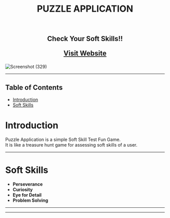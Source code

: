 <h1 align="center"> PUZZLE APPLICATION </h1> <br>

<h2 align="center">Check Your Soft Skills!!

[Visit Website](https://elitmus-407bb.web.app/)

</h2>

![Screenshot (329)](https://user-images.githubusercontent.com/103384027/236931903-a65dd4c8-f82b-474d-9a0d-44897fc452f0.png)

<hr>





</tr>

</table>

## Table of Contents

- [Introduction](#introduction)
- [Soft Skills](#softSkills)

# Introduction

Puzzle Application is a simple Soft Skill Test Fun Game.<br/>
It is like a treasure hunt game for assessing soft skills of a user.

<hr>

# Soft Skills

- **Perseverance**
- **Curiosity**
- **Eye for Detail**
- **Problem Solving**

<hr>


<hr>
